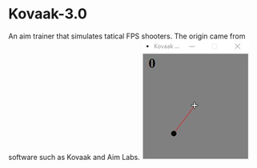 # Kovaak-3.0
An aim trainer that simulates tatical FPS shooters. The origin came from software such as Kovaak and Aim Labs.
![Alt Text](https://github.com/lucianchauvin/Kovaak-3.0/blob/main/Capture.JPG)
